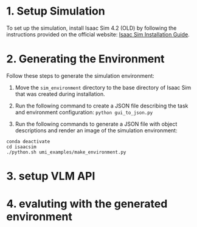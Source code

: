 # 1. Setup Simulation
To set up the simulation, install Isaac Sim 4.2 (OLD) by following the instructions provided on the official website: [Isaac Sim Installation Guide](https://docs.isaacsim.omniverse.nvidia.com/latest/installation/install_workstation.html).

# 2. Generating the Environment
Follow these steps to generate the simulation environment:

1. Move the `sim_environment` directory to the base directory of Isaac Sim that was created during installation.

2. Run the following command to create a JSON file describing the task and environment configuration:
   ``` python gui_to_json.py ```

3. Run the following commands to generate a JSON file with object descriptions and render an image of the simulation environment:

```
conda deactivate
cd isaacsim
./python.sh umi_examples/make_environment.py
```

# 3. setup VLM API



# 4. evaluting with the generated environment 

